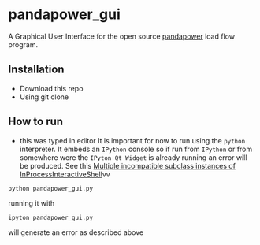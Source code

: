 # pandapower_gui
A Graphical User Interface for the open source [pandapower](https://github.com/lthurner/pandapower) load flow program.

## Installation
* Download this repo
* Using git clone

## How to run
- this was typed in editor
It is important for now to run using the `python` interpreter.  It embeds an `IPython` console so if run from `IPython` or from somewhere were the `IPyton Qt Widget` is already running an error will be produced. See this [Multiple incompatible subclass instances of InProcessInteractiveShell](http://stackoverflow.com/questions/20243754/multiple-incompatible-subclass-instances-of-interactiveshellembed-are-being-crea)vv

```
python pandapower_gui.py
```

running it with 
```
ipyton pandapower_gui.py
```

will generate an error as described above
